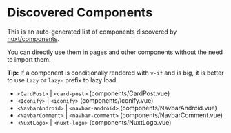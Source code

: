 # Discovered Components

This is an auto-generated list of components discovered by [nuxt/components](https://github.com/nuxt/components).

You can directly use them in pages and other components without the need to import them.

**Tip:** If a component is conditionally rendered with `v-if` and is big, it is better to use `Lazy` or `lazy-` prefix to lazy load.

- `<CardPost>` | `<card-post>` (components/CardPost.vue)
- `<Iconify>` | `<iconify>` (components/Iconify.vue)
- `<NavbarAndroid>` | `<navbar-android>` (components/NavbarAndroid.vue)
- `<NavbarComment>` | `<navbar-comment>` (components/NavbarComment.vue)
- `<NuxtLogo>` | `<nuxt-logo>` (components/NuxtLogo.vue)
